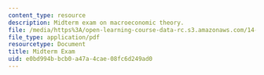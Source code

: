 ```yaml
---
content_type: resource
description: Midterm exam on macroeconomic theory.
file: /media/https%3A/open-learning-course-data-rc.s3.amazonaws.com/14-06-intermediate-macroeconomic-theory-spring-2003/e0bd994bbcb0a47a4cae08fc6d249ad0_midterm.pdf
file_type: application/pdf
resourcetype: Document
title: Midterm Exam
uid: e0bd994b-bcb0-a47a-4cae-08fc6d249ad0
---
```


